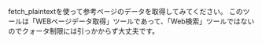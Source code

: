 fetch_plaintextを使って参考ページのデータを取得してみてください。
このツールは「WEBページデータ取得」ツールであって、「Web検索」ツールではないのでクォータ制限には引っかからず大丈夫です。